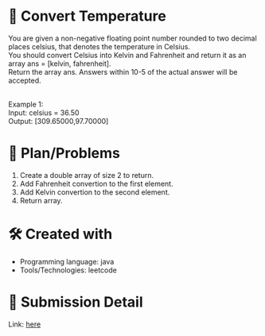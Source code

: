 
# 💼 Convert Temperature<a name="about-project"></a>
You are given a non-negative floating point number rounded to two decimal places celsius, that denotes the temperature in Celsius.
<br>
You should convert Celsius into Kelvin and Fahrenheit and return it as an array ans = [kelvin, fahrenheit].
<br>
Return the array ans. Answers within 10-5 of the actual answer will be accepted.
<br><br>

Example 1:
<br>
Input: celsius = 36.50 <br>
Output: [309.65000,97.70000]

# 📜 Plan/Problems
1. Create a double array of size 2 to return.
2. Add Fahrenheit convertion to the first element.
3. Add Kelvin convertion to the second element.
4. Return array.

# 🛠 Created with
- Programming language: java
- Tools/Technologies: leetcode

# 💎 Submission Detail
Link: [here](https://leetcode.com/submissions/detail/1114090609/)
